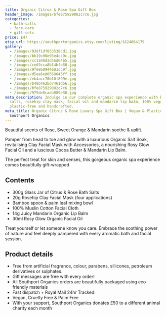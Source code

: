 ```yaml
---
title: Organic Citrus & Rose Spa Gift Box
header_image: /images/bfe875929082c7c6.jpg
categories:
  - bath-salts
  - face-care
  - gift-sets
price: £47
etsy_url: https://southportorganics.etsy.com/listing/1624864179
gallery:
  - /images/938f1df033538cd1.jpg
  - /images/bb19c06e95e4cc9c.jpg
  - /images/cc1a48d3d56d64b5.jpg
  - /images/ce69cca8b14bfa50.jpg
  - /images/9fe868944e81cc9f.jpg
  - /images/d5aa6e80569045ff.jpg
  - /images/eb4acc70b10f899e.jpg
  - /images/b48b462bd7461d56.jpg
  - /images/bfe875929082c7c6.jpg
  - /images/975de8cada889e30.jpg
meta_description: Indulge in our complete organic spa experience with bath
  salts, rosehip clay mask, facial oil and mandarin lip balm. 100% vegan,
  plastic-free and handcrafted.
meta_title: Organic Citrus & Rose Luxury Spa Gift Box | Vegan & Plastic-Free |
  Southport Organics
---
```

Beautiful scents of Rose, Sweet Orange & Mandarin soothe & uplift.

Pamper from head to toe and glow with a luxurious Organic Salt Soak, revitalising Clay Facial Mask with Accessories, a nourishing Rosy Glow Facial Oil and a luscious Cocoa Butter & Mandarin Lip Balm.

The perfect treat for skin and senses, this gorgeous organic spa experience comes beautifully gift-wrapped.

## Contents

- 300g Glass Jar of Citrus & Rose Bath Salts
- 20g Rosehip Clay Facial Mask (four applications)
- Bamboo spoon & palm leaf mixing bowl
- 100% Muslin Cotton Facial Cloth
- 14g Juicy Mandarin Organic Lip Balm
- 30ml Rosy Glow Organic Facial Oil

Treat yourself or let someone know you care. Embrace the soothing power of nature and feel deeply pampered with every aromatic bath and facial session.

## Product details

- Free from artificial fragrance, colour, parabens, sillicones, petroleum derivatives or sulphates.
- Gift messages are free with every order!
- All Southport Organics orders are beautifully packaged using eco friendly materials
- Fast dispatch + Royal Mail 24hr Tracked
- Vegan, Cruelty Free & Palm Free
- With your support, Southport Organics donates £50 to a different animal charity each month
